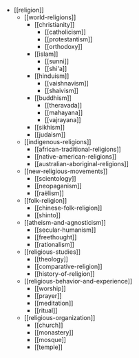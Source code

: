 - [[religion]]
  - [[world-religions]]
    - [[christianity]]
      - [[catholicism]]
      - [[protestantism]]
      - [[orthodoxy]]
    - [[islam]]
      - [[sunni]]
      - [[shi'a]]
    - [[hinduism]]
      - [[vaishnavism]]
      - [[shaivism]]
    - [[buddhism]]
      - [[theravada]]
      - [[mahayana]]
      - [[vajrayana]]
    - [[sikhism]]
    - [[judaism]]
  - [[indigenous-religions]]
    - [[african-traditional-religions]]
    - [[native-american-religions]]
    - [[australian-aboriginal-religions]]
  - [[new-religious-movements]]
    - [[scientology]]
    - [[neopaganism]]
    - [[raëlism]]
  - [[folk-religion]]
    - [[chinese-folk-religion]]
    - [[shinto]]
  - [[atheism-and-agnosticism]]
    - [[secular-humanism]]
    - [[freethought]]
    - [[rationalism]]
  - [[religious-studies]]
    - [[theology]]
    - [[comparative-religion]]
    - [[history-of-religion]]
  - [[religious-behavior-and-experience]]
    - [[worship]]
    - [[prayer]]
    - [[meditation]]
    - [[ritual]]
  - [[religious-organization]]
    - [[church]]
    - [[monastery]]
    - [[mosque]]
    - [[temple]]
